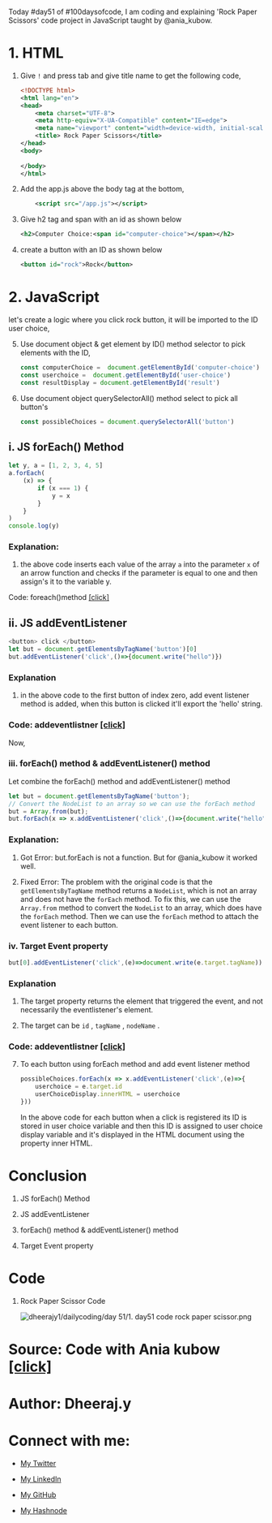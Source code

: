 Today #day51 of #100daysofcode, I am coding and explaining 'Rock Paper Scissors' code project in JavaScript taught by @ania\_kubow.

# 1\. HTML

1.  Give `!` and press tab and give title name to get the following code,
    
    ```xml
    <!DOCTYPE html>
    <html lang="en">
    <head>
        <meta charset="UTF-8">
        <meta http-equiv="X-UA-Compatible" content="IE=edge">
        <meta name="viewport" content="width=device-width, initial-scale=1.0">
        <title> Rock Paper Scissors</title>
    </head>
    <body> 
      
    </body>
    </html>
    ```
    
2.  Add the app.js above the body tag at the bottom,
    
    ```xml
        <script src="/app.js"></script>
    ```
    
3.  Give h2 tag and span with an id as shown below
    
    ```xml
    <h2>Computer Choice:<span id="computer-choice"></span></h2>
    ```
    
4.  create a button with an ID as shown below
    
    ```xml
    <button id="rock">Rock</button>
    ```
    

# 2\. JavaScript

let's create a logic where you click rock button, it will be imported to the ID user choice,

5.  Use document object & get element by ID() method selector to pick elements with the ID,
    
    ```javascript
    const computerChoice =  document.getElementById('computer-choice')
    const userchoice =  document.getElementById('user-choice')
    const resultDisplay = document.getElementById('result')
    ```
    
6.  Use document object querySelectorAll() method select to pick all button's
    
    ```javascript
    const possibleChoices = document.querySelectorAll('button')
    ```
    

## i. JS forEach() Method

```javascript
let y, a = [1, 2, 3, 4, 5]
a.forEach(
    (x) => {
        if (x === 1) {
            y = x
        }
    }
)
console.log(y)
```

### Explanation:

1.  the above code inserts each value of the array `a` into the parameter `x` of an arrow function and checks if the parameter is equal to one and then assign's it to the variable y.
    

Code: foreach()method [\[click\]](https://www.sololearn.com/compiler-playground/WkBZyIb62CUw)

## ii. JS addEventListener

```javascript
<button> click </button>
let but = document.getElementsByTagName('button')[0]
but.addEventListener('click',()=>{document.write("hello")})
```

### Explanation

1.  in the above code to the first button of index zero, add event listener method is added, when this button is clicked it'll export the 'hello' string.
    

### Code: addeventlistner [\[click\]](https://www.sololearn.com/compiler-playground/WUAH7rY1G7T4)

Now,

### iii. forEach() method & addEventListener() method

Let combine the forEach() method and addEventListener() method

```javascript
let but = document.getElementsByTagName('button');
// Convert the NodeList to an array so we can use the forEach method
but = Array.from(but);
but.forEach(x => x.addEventListener('click',()=>{document.write("hello")}));
```

### Explanation:

1.  Got Error: but.forEach is not a function. But for @ania\_kubow it worked well.
    
2.  Fixed Error: The problem with the original code is that the `getElementsByTagName` method returns a `NodeList`, which is not an array and does not have the `forEach` method. To fix this, we can use the `Array.from` method to convert the `NodeList` to an array, which does have the `forEach` method. Then we can use the `forEach` method to attach the event listener to each button.
    

### iv. Target Event property

```javascript
but[0].addEventListener('click',(e)=>document.write(e.target.tagName))
```

### Explanation

1.  The target property returns the element that triggered the event, and not necessarily the eventlistener's element.
    
2.  The target can be `id` , `tagName` , `nodeName` .
    

### Code: addeventlistner [\[click\]](https://www.sololearn.com/compiler-playground/WUAH7rY1G7T4)

7.  To each button using forEach method and add event listener method
    
    ```javascript
    possibleChoices.forEach(x => x.addEventListener('click',(e)=>{
        userchoice = e.target.id
        userChoiceDisplay.innerHTML = userchoice
    }))
    ```
    
    In the above code for each button when a click is registered its ID is stored in user choice variable and then this ID is assigned to user choice display variable and it's displayed in the HTML document using the property inner HTML.
    

# Conclusion

1.  JS forEach() Method
    
2.  JS addEventListener
    
3.  forEach() method & addEventListener() method
    
4.  Target Event property
    

# Code

1.  Rock Paper Scissor Code
    
    ![dheerajy1/dailycoding/day 51/1. day51 code rock paper scissor.png]()
    

# Source: Code with Ania kubow [\[click\]](https://www.youtube.com/watch?v=RwFeg0cEZvQ)

# Author: Dheeraj.y

# Connect with me:

*   [My Twitter](https://twitter.com/yssdheeraj)
    
*   [My LinkedIn](https://www.linkedin.com/in/dheerajy1/)
    
*   [My GitHub](https://github.com/dheerajy1)
    
*   [My Hashnode](https://dheerajy1.hashnode.dev/)
